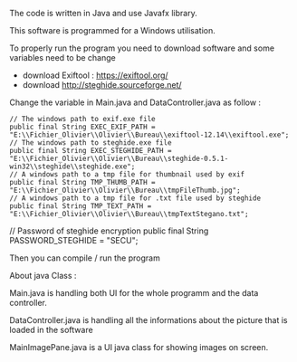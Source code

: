 The code is written in Java and use Javafx library.

This software is programmed for a Windows utilisation.

To properly run the program you need to download software and some variables need to be change

- download Exiftool : https://exiftool.org/
- download http://steghide.sourceforge.net/

Change the variable in Main.java and DataController.java as follow :

    // The windows path to exif.exe file
    public final String EXEC_EXIF_PATH = "E:\\Fichier_Olivier\\Olivier\\Bureau\\exiftool-12.14\\exiftool.exe";
    // The windows path to steghide.exe file
    public final String EXEC_STEGHIDE_PATH = "E:\\Fichier_Olivier\\Olivier\\Bureau\\steghide-0.5.1-win32\\steghide\\steghide.exe";
    // A windows path to a tmp file for thumbnail used by exif
    public final String TMP_THUMB_PATH = "E:\\Fichier_Olivier\\Olivier\\Bureau\\tmpFileThumb.jpg";
    // A windows path to a tmp file for .txt file used by steghide
    public final String TMP_TEXT_PATH = "E:\\Fichier_Olivier\\Olivier\\Bureau\\tmpTextStegano.txt";
   // Password of steghide encryption
    public final String PASSWORD_STEGHIDE = "SECU";

Then you can compile / run the program

About java Class :

Main.java is handling both UI for the whole programm and the data controller.

DataController.java is handling all the informations about the picture that is loaded in the software

MainImagePane.java is a UI java class for showing images on screen.